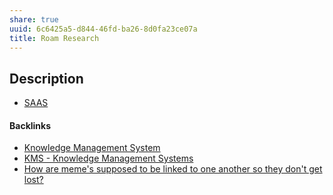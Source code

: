 ```yaml
---
share: true
uuid: 6c6425a5-d844-46fd-ba26-8d0fa23ce07a
title: Roam Research
---
```

## Description

* [SAAS](../SAAS)

#### Backlinks

* [Knowledge Management System](/b09af5f6-0f41-432f-a5eb-1eb909da4ade)
* [KMS - Knowledge Management Systems](/6aef6fe9-4c4e-4f3a-850c-e163e2303f81)
* [How are meme's supposed to be linked to one another so they don't get lost?](/005c9c9a-3115-4a8d-86bc-6858b7794820)
